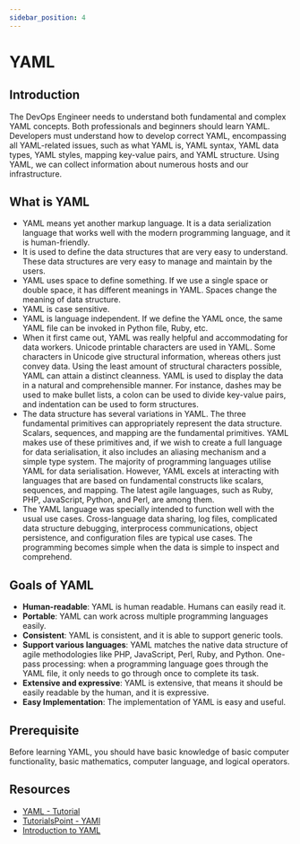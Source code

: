 ```yaml
---
sidebar_position: 4
---
```


# YAML

## Introduction
The DevOps Engineer needs to understand both fundamental and complex YAML concepts. Both professionals and beginners should learn YAML. Developers must understand how to develop correct YAML, encompassing all YAML-related issues, such as what YAML is, YAML syntax, YAML data types, YAML styles, mapping key-value pairs, and YAML structure. Using YAML, we can collect information about numerous hosts and our infrastructure.

## What is YAML
- YAML means yet another markup language. It is a data serialization language that works well with the modern programming language, and it is human-friendly.
- It is used to define the data structures that are very easy to understand. These data structures are very easy to manage and maintain by the users.
- YAML uses space to define something. If we use a single space or double space, it has different meanings in YAML. Spaces change the meaning of data structure.
- YAML is case sensitive.
- YAML is language independent. If we define the YAML once, the same YAML file can be invoked in Python file, Ruby, etc.
- When it first came out, YAML was really helpful and accommodating for data workers. Unicode printable characters are used in YAML. Some characters in Unicode give structural information, whereas others just convey data. Using the least amount of structural characters possible, YAML can attain a distinct cleanness. YAML is used to display the data in a natural and comprehensible manner. For instance, dashes may be used to make bullet lists, a colon can be used to divide key-value pairs, and indentation can be used to form structures. 
- The data structure has several variations in YAML. The three fundamental primitives can appropriately represent the data structure. Scalars, sequences, and mapping are the fundamental primitives. YAML makes use of these primitives and, if we wish to create a full language for data serialisation, it also includes an aliasing mechanism and a simple type system. The majority of programming languages utilise YAML for data serialisation. However, YAML excels at interacting with languages that are based on fundamental constructs like scalars, sequences, and mapping. The latest agile languages, such as Ruby, PHP, JavaScript, Python, and Perl, are among them. 
- The YAML language was specially intended to function well with the usual use cases. Cross-language data sharing, log files, complicated data structure debugging, interprocess communications, object persistence, and configuration files are typical use cases. The programming becomes simple when the data is simple to inspect and comprehend.  

## Goals of YAML
- **Human-readable**: YAML is human readable. Humans can easily read it.
- **Portable**: YAML can work across multiple programming languages easily.
- **Consistent**: YAML is consistent, and it is able to support generic tools.
- **Support various languages**: YAML matches the native data structure of agile methodologies like PHP, JavaScript, Perl, Ruby, and Python.
One-pass processing: when a programming language goes through the YAML file, it only needs to go through once to complete its task.
- **Extensive and expressive**: YAML is extensive, that means it should be easily readable by the human, and it is expressive.
- **Easy Implementation**: The implementation of YAML is easy and useful.

## Prerequisite
Before learning YAML, you should have basic knowledge of basic computer functionality, basic mathematics, computer language, and logical operators.

## Resources
- [YAML - Tutorial](https://www.javatpoint.com/yaml)
- [TutorialsPoint - YAMl](https://www.tutorialspoint.com/yaml/index.htm)
- [Introduction to YAML](https://youtu.be/1uFVr15xDGg)

